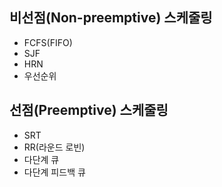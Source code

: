 ## 비선점(Non-preemptive) 스케줄링
- FCFS(FIFO)
- SJF
- HRN
- 우선순위
## 선점(Preemptive) 스케줄링
- SRT
- RR(라운드 로빈)
- 다단계 큐
- 다단계 피드백 큐
